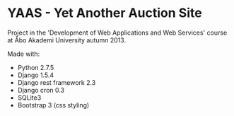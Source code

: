 YAAS - Yet Another Auction Site
====

Project in the 'Development of Web Applications and Web Services' course at Åbo Akademi University autumn 2013.

Made with:
- Python 2.7.5
- Django 1.5.4
- Django rest framework 2.3
- Django cron 0.3
- SQLite3
- Bootstrap 3 (css styling)
